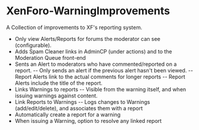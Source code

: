 XenForo-WarningImprovements
======================

A Collection of improvements to XF's reporting system.

- Only view Alerts/Reports for forums the moderator can see (configurable).
- Adds Spam Cleaner links in AdminCP (under actions) and to the Moderation Queue front-end
- Sents an Alert to moderators who have commented/reported on a report.
-- Only sends an alert if the previous alert hasn't been viewed.
-- Report Alerts link to the actual comments for longer reports
-- Report Alerts include the title of the report. 
- Links Warnings to reports
-- Visible from the warning itself, and when issuing warnings against content.
- Link Reports to Warnings
-- Logs changes to Warnings (add/edit/delete), and associates them with a report
- Automatically create a report for a warning
- When issuing a Warning, option to resolve any linked report 
